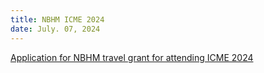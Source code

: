 ```yaml
---
title: NBHM ICME 2024
date: July. 07, 2024
---
```

[Application for NBHM travel grant for attending ICME 2024](http://www.math.iisc.ac.in/icme15/)
